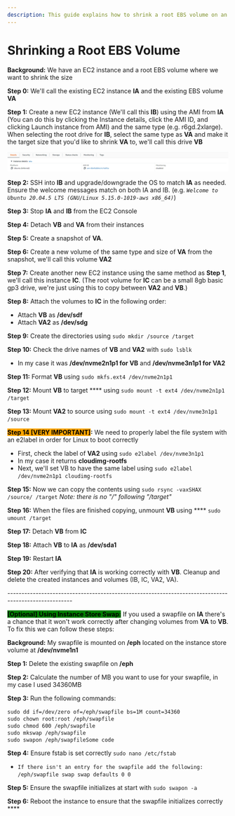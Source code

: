 ```yaml
---
description: This guide explains how to shrink a root EBS volume on an AWS EC2
---
```


# Shrinking a Root EBS Volume

**Background:** We have an EC2 instance and a root EBS volume where we want to shrink the size

**Step 0:** We'll call the existing EC2 instance **IA** and the existing EBS volume **VA**

**Step 1:** Create a new EC2 instance (We'll call this **IB**) using the AMI from **IA** (You can do this by clicking the Instance details, click the AMI ID, and clicking Launch instance from AMI) and the same type (e.g. r6gd.2xlarge). When selecting the root drive for **IB**, select the same type as **VA** and make it the target size that you'd like to shrink **VA** to, we'll call this drive **VB**

![](../.gitbook/assets/image.png)

**Step 2:** SSH into **IB** and upgrade/downgrade the OS to match **IA** as needed. Ensure the welcome messages match on both IA and IB. (e.g. _`Welcome to Ubuntu 20.04.5 LTS (GNU/Linux 5.15.0-1019-aws x86_64)`_)

**Step 3:** Stop **IA** and **IB** from the EC2 Console

**Step 4:** Detach **VB** and **VA** from their instances

**Step 5:** Create a snapshot of **VA**.

**Step 6:** Create a new volume of the same type and size of **VA** from the snapshot, we'll call this volume **VA2**

**Step 7:** Create another new EC2 instance using the same method as **Step 1**, we'll call this instance **IC**. (The root volume for **IC** can be a small 8gb basic gp3 drive, we're just using this to copy between **VA2** and **VB**.)

**Step 8:** Attach the volumes to **IC** in the following order:&#x20;

* Attach **VB** as **/dev/sdf**&#x20;
* Attach **VA2** as **/dev/sdg**

**Step 9:** Create the directories using `sudo mkdir /source /target`

**Step 10:** Check the drive names of **VB** and **VA2** with `sudo lsblk`

* In my case it was **/dev/nvme2n1p1 for VB** and **/dev/nvme3n1p1 for VA2**

**Step 11:** Format **VB** using `sudo mkfs.ext4 /dev/nvme2n1p1`

**Step 12:** Mount **VB** to target **** using `sudo mount -t ext4 /dev/nvme2n1p1 /target`

**Step 13:** Mount **VA2** to source using `sudo mount -t ext4 /dev/nvme3n1p1 /source`

<mark style="background-color:orange;">**Step 14 \[VERY IMPORTANT]**</mark>**:**  We need to properly label the file system with an e2label in order for Linux to boot correctly

* First, check the label of **VA2** using `sudo e2label /dev/nvme3n1p1`
* In my case it returns **cloudimg-rootfs**
* Next, we'll set VB to have the same label using `sudo e2label /dev/nvme2n1p1 cloudimg-rootfs`

**Step 15:** Now we can copy the contents using `sudo rsync -vaxSHAX /source/ /target` _Note: there is no "/" following "/target"_

**Step 16:** When the files are finished copying, unmount **VB** using **** `sudo umount /target`

**Step 17:** Detach **VB** from **IC**

**Step 18:** Attach **VB** to **IA** as **/dev/sda1**

**Step 19:** Restart **IA**

**Step 20:** After verifying that **IA** is working correctly with **VB**. Cleanup and delete the created instances and volumes (IB, IC, VA2, VA).

\-----------------------------------------------------------------------------------------------------

<mark style="background-color:green;">**\[Optional] Using Instance Store Swap:**</mark> If you used a swapfile on **IA** there's a chance that it won't work correctly after changing volumes from **VA** to **VB**. To fix this we can follow these steps:&#x20;

**Background:** My swapfile is mounted on **/eph** located on the instance store volume at **/dev/nvme1n1**

**Step 1:** Delete the existing swapfile on **/eph**

**Step 2:** Calculate the number of MB you want to use for your swapfile, in my case I used 34360MB

**Step 3:** Run the following commands:

```
sudo dd if=/dev/zero of=/eph/swapfile bs=1M count=34360
sudo chown root:root /eph/swapfile
sudo chmod 600 /eph/swapfile
sudo mkswap /eph/swapfile
sudo swapon /eph/swapfileSome code
```

**Step 4:** Ensure fstab is set correctly `sudo nano /etc/fstab`

* `If there isn't an entry for the swapfile add the following: /eph/swapfile swap swap defaults 0 0`

**Step 5:** Ensure the swapfile initializes at start with `sudo swapon -a`

**Step 6:** Reboot the instance to ensure that the swapfile initializes correctly ****&#x20;
